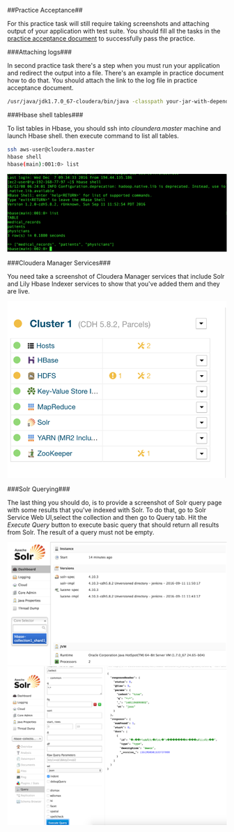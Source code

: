 ##Practice Acceptance##

  For this practice task will still require taking screenshots and attaching output of your application with test suite. You should fill all the tasks in the [practice acceptance document](https://docs.google.com/spreadsheets/d/1y50_13xftT4ATGkTItBwYbsufgdf2ExtrvDLmYen4Sw/edit?usp=sharing) to successfully pass the practice.


###Attaching logs###

  In second practice task there's a step when you must run your application and redirect the output into a file. There's an example in practice document how to do that. You should attach the link to the log file in practice acceptance document.
```bash
/usr/java/jdk1.7.0_67-cloudera/bin/java -classpath your-jar-with-dependencies.jar your.entry.PointClass >> asdf.log
```
###Hbase shell tables###

  To list tables in Hbase, you should ssh into *cloundera.master* machine and launch Hbase shell. then execute command to list all tables.
```bash
ssh aws-user@cloudera.master
hbase shell
hbase(main):001:0> list
```      

![alt text](images/hbase-list-acceptance.png "Hbase shell list tables")

###Cloudera Manager Services###

  You need take a screenshot of Cloudera Manager services that include Solr and Lily Hbase Indexer services to show that you've added them and they are live.

  ![alt text](images/cloudera-manager-acceptance.png "Cludera Manager services")

###Solr Querying###

  The last thing you should do, is to provide a screenshot of Solr query page with some results that you've indexed with Solr.
  To do that, go to Solr Service Web UI,select the collection and then go to Query tab. Hit the *Execute Query* button to execute basic query that should return all results from Solr. The result of a query must not be empty.

![alt text](images/solr-collection-acceptance.png "Solr collection selection")
![alt text](images/solr-query-acceptance.png "Solr query execution")

